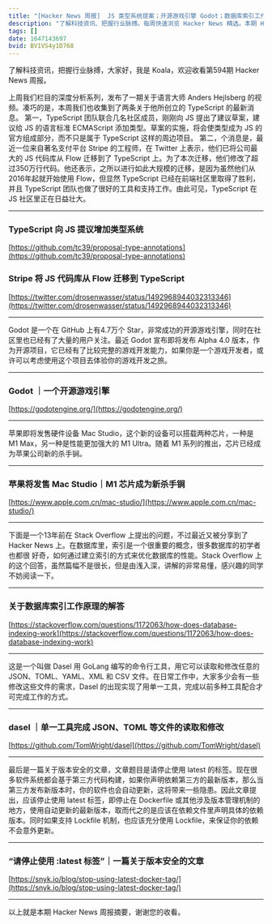```yaml
---
title: "[Hacker News 周报]  JS 类型系统提案；开源游戏引擎 Godot；数据库索引工作原理"
description: "了解科技资讯、把握行业脉搏。每周快速浏览 Hacker News 精选。本期 Hacker Newsletter 地址：https://mailchi.mp/hackernewsletter/594"
tags: []
date: 1647143697
bvid: BV1VS4y1D768
---
```

了解科技资讯，把握行业脉搏，大家好，我是 Koala，欢迎收看第594期 Hacker News 周报。

上周我们栏目的深度分析系列，发布了一期关于语言大师 Anders Hejlsberg 的视频。凑巧的是，本周我们也收集到了两条关于他所创立的 TypeScript 的最新消息。
第一，TypeScript 团队联合几名社区成员，刚刚向 JS 提出了建议草案，建议给 JS 的语言标准 ECMAScript 添加类型。草案的实施，将会使类型成为 JS 的官方组成部分，而不只是属于 TypeScript 这样的周边项目。
第二，个消息是，最近一位来自著名支付平台 Stripe 的工程师，在 Twitter 上表示，他们已将公司最大的 JS 代码库从 Flow 迁移到了 TypeScript 上。为了本次迁移，他们修改了超过350万行代码。他还表示，之所以进行如此大规模的迁移，是因为虽然他们从2016年起就开始使用 Flow，但显然 TypeScript 已经在前端社区里取得了胜利，并且 TypeScript 团队也做了很好的工具和支持工作。由此可见，TypeScript 在 JS 社区里正在日益壮大。

---
### TypeScript 向 JS 提议增加类型系统
[https://github.com/tc39/proposal-type-annotations](https://github.com/tc39/proposal-type-annotations)

### Stripe 将 JS 代码库从 Flow 迁移到 TypeScript
[https://twitter.com/drosenwasser/status/1492968944032313346](https://twitter.com/drosenwasser/status/1492968944032313346)

---
Godot 是一个在 GitHub 上有4.7万个 Star，非常成功的开源游戏引擎，同时在社区里也已经有了大量的用户关注。最近 Godot 宣布即将发布 Alpha 4.0 版本，作为开源项目，它已经有了比较完整的游戏开发能力，如果你是一个游戏开发者，或许可以考虑使用这个项目去体验你的游戏开发之旅。

---
### Godot ｜一个开源游戏引擎
[https://godotengine.org/](https://godotengine.org/)

---
苹果即将发售硬件设备 Mac Studio，这个新的设备可以搭载两种芯片，一种是 M1 Max，另一种是性能更加强大的 M1 Ultra。随着 M1 系列的推出，芯片已经成为苹果公司新的杀手锏。

---
### 苹果将发售 Mac Studio｜M1 芯片成为新杀手锏
[https://www.apple.com.cn/mac-studio/](https://www.apple.com.cn/mac-studio/)

---
下面是一个13年前在 Stack Overflow 上提出的问题，不过最近又被分享到了 Hacker News 上。在数据库里，索引是一个很重要的概念，很多数据库的初学者也都很 好奇，如何通过建立索引的方式来优化数据库的性能。Stack Overflow 上的这个回答，虽然篇幅不是很长，但是由浅入深，讲解的非常易懂，感兴趣的同学不妨阅读一下。

---
### 关于数据库索引工作原理的解答
[https://stackoverflow.com/questions/1172063/how-does-database-indexing-work](https://stackoverflow.com/questions/1172063/how-does-database-indexing-work)

---
这是一个叫做 Dasel 用 GoLang 编写的命令行工具，用它可以读取和修改任意的 JSON、TOML、YAML、XML 和 CSV 文件。在日常工作中，大家多少会有一些修改这些文件的需求，Dasel 的出现实现了用单一工具，完成以前多种工具配合才可完成工作的方式。

---
### dasel ｜单一工具完成 JSON、TOML 等文件的读取和修改
[https://github.com/TomWright/dasel](https://github.com/TomWright/dasel)

---
最后是一篇关于版本安全的文章，文章题目是请停止使用 latest 的标签。现在很多软件系统都会基于第三方代码构建，如果你声明依赖第三方的最新版本，那么当第三方发布新版本时，你的软件也会自动更新，这将带来一些隐患。因此文章提出，应该停止使用 latest 标签，即停止在 Dockerfile 或其他涉及版本管理机制的地方，使用自动更新的最新版本，取而代之的是应该在依赖文件里声明具体的依赖版本。同时如果支持 Lockfile 机制，也应该充分使用 Lockfile，来保证你的依赖不会意外更新。

---
### “请停止使用 :latest 标签”｜一篇关于版本安全的文章
[https://snyk.io/blog/stop-using-latest-docker-tag/](https://snyk.io/blog/stop-using-latest-docker-tag/)

---
以上就是本期 Hacker News 周报摘要，谢谢您的收看。


